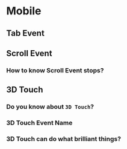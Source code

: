 # Mobile

## <meta name="viewport" content="">

## Tab Event

## Scroll Event

### How to know Scroll Event stops?

## 3D Touch

### Do you know about `3D Touch`?

### 3D Touch Event Name

### 3D Touch can do what brilliant things?
